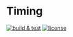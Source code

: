 # Timing

[![build & test](https://github.com/freergit/timing/actions/workflows/ci.yml/badge.svg)](https://github.com/freergit/timing/actions/workflows/ci.yml)
[![license](https://img.shields.io/github/license/freergit/timing)](https://github.com/freergit/timing/blob/main/LICENSE.txt)